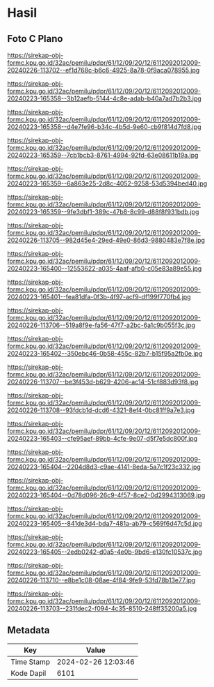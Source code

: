 # Hasil

## Foto C Plano

https://sirekap-obj-formc.kpu.go.id/32ac/pemilu/pdpr/61/12/09/20/12/6112092012009-20240226-113702--ef1d768c-b6c6-4925-8a78-0f9aca078955.jpg

https://sirekap-obj-formc.kpu.go.id/32ac/pemilu/pdpr/61/12/09/20/12/6112092012009-20240223-165358--3b12aefb-5144-4c8e-adab-b40a7ad7b2b3.jpg

https://sirekap-obj-formc.kpu.go.id/32ac/pemilu/pdpr/61/12/09/20/12/6112092012009-20240223-165358--d4e7fe96-b34c-4b5d-9e60-cb9f814d7fd8.jpg

https://sirekap-obj-formc.kpu.go.id/32ac/pemilu/pdpr/61/12/09/20/12/6112092012009-20240223-165359--7cb1bcb3-8761-4994-92fd-63e08611b19a.jpg

https://sirekap-obj-formc.kpu.go.id/32ac/pemilu/pdpr/61/12/09/20/12/6112092012009-20240223-165359--6a863e25-2d8c-4052-9258-53d5394bed40.jpg

https://sirekap-obj-formc.kpu.go.id/32ac/pemilu/pdpr/61/12/09/20/12/6112092012009-20240223-165359--9fe3dbf1-389c-47b8-8c99-d88f8f931bdb.jpg

https://sirekap-obj-formc.kpu.go.id/32ac/pemilu/pdpr/61/12/09/20/12/6112092012009-20240226-113705--982d45e4-29ed-49e0-86d3-9880483e7f8e.jpg

https://sirekap-obj-formc.kpu.go.id/32ac/pemilu/pdpr/61/12/09/20/12/6112092012009-20240223-165400--12553622-a035-4aaf-afb0-c05e83a89e55.jpg

https://sirekap-obj-formc.kpu.go.id/32ac/pemilu/pdpr/61/12/09/20/12/6112092012009-20240223-165401--fea81dfa-0f3b-4f97-acf9-df199f770fb4.jpg

https://sirekap-obj-formc.kpu.go.id/32ac/pemilu/pdpr/61/12/09/20/12/6112092012009-20240226-113706--519a8f9e-fa56-47f7-a2bc-6a1c9b055f3c.jpg

https://sirekap-obj-formc.kpu.go.id/32ac/pemilu/pdpr/61/12/09/20/12/6112092012009-20240223-165402--350ebc46-0b58-455c-82b7-b15f95a2fb0e.jpg

https://sirekap-obj-formc.kpu.go.id/32ac/pemilu/pdpr/61/12/09/20/12/6112092012009-20240226-113707--be3f453d-b629-4206-ac14-51cf883d93f8.jpg

https://sirekap-obj-formc.kpu.go.id/32ac/pemilu/pdpr/61/12/09/20/12/6112092012009-20240226-113708--93fdcb1d-dcd6-4321-8ef4-0bc81ff9a7e3.jpg

https://sirekap-obj-formc.kpu.go.id/32ac/pemilu/pdpr/61/12/09/20/12/6112092012009-20240223-165403--cfe95aef-89bb-4cfe-9e07-d5f7e5dc800f.jpg

https://sirekap-obj-formc.kpu.go.id/32ac/pemilu/pdpr/61/12/09/20/12/6112092012009-20240223-165404--2204d8d3-c9ae-4141-8eda-5a7c1f23c332.jpg

https://sirekap-obj-formc.kpu.go.id/32ac/pemilu/pdpr/61/12/09/20/12/6112092012009-20240223-165404--0d78d096-26c9-4f57-8ce2-0d2994313069.jpg

https://sirekap-obj-formc.kpu.go.id/32ac/pemilu/pdpr/61/12/09/20/12/6112092012009-20240223-165405--841de3d4-bda7-481a-ab79-c569f6d47c5d.jpg

https://sirekap-obj-formc.kpu.go.id/32ac/pemilu/pdpr/61/12/09/20/12/6112092012009-20240223-165405--2edb0242-d0a5-4e0b-9bd6-e130fc10537c.jpg

https://sirekap-obj-formc.kpu.go.id/32ac/pemilu/pdpr/61/12/09/20/12/6112092012009-20240226-113710--e8be1c08-08ae-4f84-9fe9-53fd78b13e77.jpg

https://sirekap-obj-formc.kpu.go.id/32ac/pemilu/pdpr/61/12/09/20/12/6112092012009-20240226-113703--231fdec2-f094-4c35-8510-248ff35200a5.jpg


## Metadata

| Key        | Value               |
| ---------- | ------------------- |
| Time Stamp | 2024-02-26 12:03:46 |
| Kode Dapil | 6101                |



